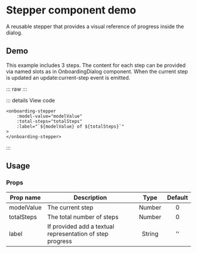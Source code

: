 <!-- <link rel="stylesheet" href="../node_modules/@wikimedia/codex/dist/codex.style.css" /> -->

<script setup>
import '../../node_modules/@wikimedia/codex/dist/codex.style.css';
import OnboardingStepperDemo from '../../component-demos/onboarding-stepper-demo/OnboardingStepperDemo.vue'
</script>

Stepper component demo
========================
A reusable stepper that provides a visual reference of progress inside the dialog.

## Demo
This example includes 3 steps. 
The content for each step can be provided via named slots as in OnboardingDialog component.
When the current step is updated an update:current-step event is emitted.

::: raw
<OnboardingStepperDemo />
:::

::: details View code

```vue
<onboarding-stepper
	:model-value="modelValue"
	:total-steps="totalSteps"
	:label="`${modelValue} of ${totalSteps}`"
>
</onboarding-stepper>
```
:::

## Usage
### Props

| Prop name | Description | Type  | Default |
| --------- | ----------- | :---: | :-----: |
| modelValue | The current step | Number | 0 |
| totalSteps | The total number of steps | Number | 0 |
| label | If provided add a textual representation of step progress | String | '' |
